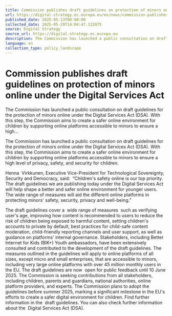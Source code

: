 ```yaml
---
title: Commission publishes draft guidelines on protection of minors online under the Digital Services Act
url: https://digital-strategy.ec.europa.eu/en/news/commission-publishes-draft-guidelines-protection-minors-online-under-digital-services-act
published_date: 2025-05-13T00:00:00
collected_date: 2025-05-29T14:04:47.122075
source: Digital Strategy
source_url: https://digital-strategy.ec.europa.eu
description: The Commission has launched a public consultation on draft guidelines for the protection of minors online under the Digital Services Act (DSA). With this step, the Commission aims to create a safer online environment for children by supporting online platforms accessible to minors to ensure a high...
language: en
collection_type: policy_landscape
---
```


# Commission publishes draft guidelines on protection of minors online under the Digital Services Act

The Commission has launched a public consultation on draft guidelines for the protection of minors online under the Digital Services Act (DSA). With this step, the Commission aims to create a safer online environment for children by supporting online platforms accessible to minors to ensure a high...

The Commission has launched a public consultation on draft guidelines for the protection of minors online under the Digital Services Act (DSA). With this step, the Commission aims to create a safer online environment for children by supporting online platforms accessible to minors to ensure a high level of privacy, safety, and security for children. 
 
 Henna  Virkkunen, Executive Vice-President for Technological Sovereignty, Security and Democracy, said:  
 “Children's safety online is our top priority. The draft guidelines we are publishing today under the Digital Services Act will help shape a better and safer online environment for younger users. The wide range of measures will aid the different online platforms in protecting minors' safety, security, privacy and well-being.” 
 
 The draft guidelines cover a  wide range of measures  such as verifying user's age, improving how content is recommended to users to reduce the risk of children being exposed to harmful content, setting children's accounts to private by default, best practices for child-safe content moderation, child-friendly reporting channels and user support, as well as guidance on platforms' internal governance. 
 Stakeholders, including Better Internet for Kids (BIK+) Youth ambassadors, have been extensively consulted and contributed to the development of the draft guidelines. The measures outlined in the guidelines will apply to online platforms of all sizes, except micro and small enterprises, that are accessible to minors, including very large online platforms with over 45 million monthly users in the EU. 
 The draft guidelines are now  open for public feedback until 10 June 2025. The Commission is seeking contributions from all stakeholders, including children, parents and guardians, national authorities, online platform providers, and experts. 
 The Commission plans to adopt the guidelines before summer 2025, marking a significant milestone in the EU's efforts to create a safer digital environment for children. 
 Find further information in the  draft guidelines. 
 You can also check further information about the  Digital Services Act (DSA).